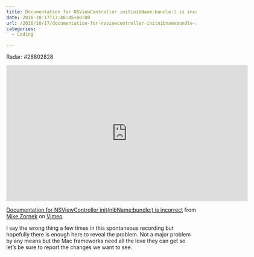 ```yaml
---
title: Documentation for NSViewController init(nibName:bundle:) is incorrect
date: 2016-10-17T17:48:45+00:00
url: /2016/10/17/documentation-for-nsviewcontroller-initnibnamebundle-is-incorrect/
categories:
  - Coding

---
```

Radar: #28802828

<iframe src="https://player.vimeo.com/video/187585476" width="640" height="360" frameborder="0" webkitallowfullscreen mozallowfullscreen allowfullscreen></iframe>

[Documentation for NSViewController init(nibName:bundle:) is incorrect][1] from [Mike Zornek][2] on [Vimeo][3].

I say the wrong thing a few times in this spontaneous recording but hopefully there is enough here to reveal the problem. Not a major problem by any means but the Mac frameworks need all the love they can get so let&#8217;s be sure to report the changes we want to see.

 [1]: https://vimeo.com/187585476
 [2]: https://vimeo.com/zorn711
 [3]: https://vimeo.com